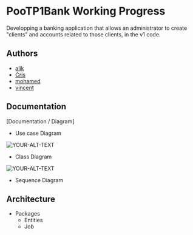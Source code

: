 
# PooTP1Bank Working Progress
Developping a banking application that allows an administrator to create "clients" and accounts related to those clients, in the v1 code.


## Authors

- [alik](https://github.com/alikozmanov)
- [Cris](https://github.com/CrissS-art)
- [mohamed](https://github.com/mohamed25100)
- [vincent](https://github.com/FMSVincent)




## Documentation

[Documentation / Diagram]

- Use case Diagram
<picture>
 <source media="(prefers-color-scheme: dark)" srcset="https://i.postimg.cc/rsVJ5tyJ/diagram-Bank.png">
 <source media="(prefers-color-scheme: light)" srcset="https://i.postimg.cc/rsVJ5tyJ/diagram-Bank.png">
 <img alt="YOUR-ALT-TEXT" src="YOUR-DEFAULT-IMAGE">
</picture>

- Class Diagram 
 <picture>
 <source media="(prefers-color-scheme: dark)" srcset="https://i.postimg.cc/ht4Pd4q0/image.png">
 <source media="(prefers-color-scheme: light)" srcset="https://i.postimg.cc/ht4Pd4q0/image.png">
 <img alt="YOUR-ALT-TEXT" src="YOUR-DEFAULT-IMAGE">
</picture>

- Sequence Diagram


## Architecture

- Packages
    - Entities
    - Job
